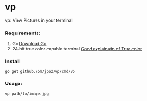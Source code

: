 # vp

vp: View Pictures in your terminal


### Requirements:

1. Go [Download Go](https://golang.org/dl/)
2. 24-bit true color capable terminal [Good explainatin of True color](https://gist.github.com/XVilka/8346728)


### Install

```shell
go get github.com/jpoz/vp/cmd/vp
```

### Usage:

```shell
vp path/to/image.jpg
```
